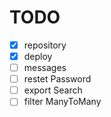 # TODO

- [x] repository
- [x] deploy
- [ ] messages
- [ ] restet Password
- [ ] export Search
- [ ] filter ManyToMany
